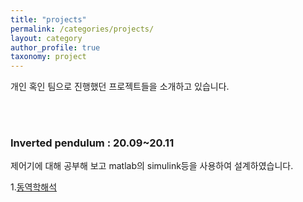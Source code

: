 ```yaml
---
title: "projects"
permalink: /categories/projects/
layout: category
author_profile: true
taxonomy: project
---
```



개인 혹인 팀으로 진행했던 프로젝트들을 소개하고 있습니다. 

<br/><br/>

### Inverted pendulum : 20.09~20.11

제어기에 대해 공부해 보고 matlab의 simulink등을 사용하여
설계하였습니다.  


1.[동역학해석](https://jeong-hyeonmin.github.io/projects/%ED%8F%AC%EC%8A%A4%ED%8C%85-%ED%85%8C%EC%8A%A4%ED%8A%B8/)
  